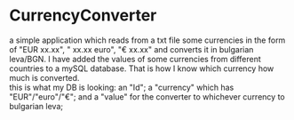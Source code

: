 # CurrencyConverter

a simple application which reads from a txt file some currencies in the form of "EUR xx.xx", " xx.xx euro", "€ xx.xx" and converts it in bulgarian leva/BGN.
I have added the values of some currencies from different countries to a mySQL database. That is how I know which currency how much is converted.  
this is what my DB is looking:
an "Id";
a "currency" which has "EUR"/"euro"/"€";
and a "value" for the converter to whichever currency to bulgarian leva;
